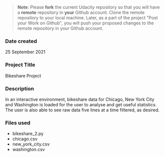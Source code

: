 >**Note**: Please **fork** the current Udacity repository so that you will have a **remote** repository in **your** Github account. Clone the remote repository to your local machine. Later, as a part of the project "Post your Work on Github", you will push your proposed changes to the remote repository in your Github account.

### Date created
25 September 2021

### Project Title
Bikeshare Project

### Description
In an interactive environment, bikeshare data for Chicago, New York City and
Washington is loaded for the user to analyse and get useful statistics. The user
is also able to see raw data five lines at a time filtered, as desired.

### Files used
* bikeshare_2.py
* chicago.csv
* new_york_city.csv
* washington.csv
